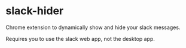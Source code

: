 # slack-hider
 Chrome extension to dynamically show and hide your slack messages. 
 
 Requires you to use the slack web app, not the desktop app. 
